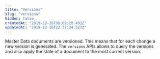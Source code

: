 ```yaml
---
title: "Versions"
slug: "versions"
hidden: false
createdAt: "2019-12-16T06:09:28.493Z"
updatedAt: "2019-12-16T22:37:24.527Z"
---
```

Master Data documents are versioned. This means that for each change a new version is generated. The ```versions``` APIs allows to query the versions and also apply the state of a document to the most current version.